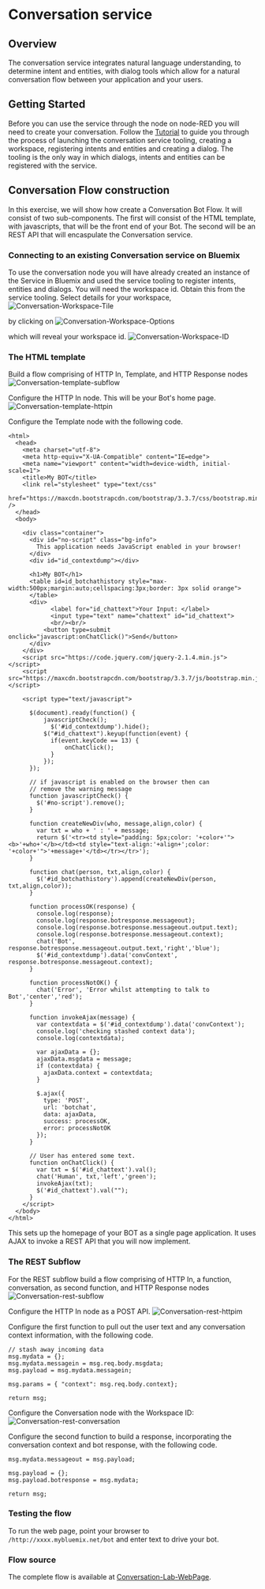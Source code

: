 # Conversation service

## Overview
The conversation service integrates natural language understanding, to determine intent and entities, with
dialog tools which allow for a natural conversation flow between your application and your users.

## Getting Started
Before you can use the service through the node on node-RED you will need to create your conversation. Follow the
[Tutorial](http://www.ibm.com/watson/developercloud/doc/conversation/tutorial_basic.shtml) to guide you through the process of
launching the conversation service tooling, creating a workspace, registering intents and entities and creating a dialog.
The tooling is the only way in which dialogs, intents and entities can be registered with the service.

## Conversation Flow construction
In this exercise, we will show how create a Conversation Bot Flow. It will consist of two sub-components. The first will
consist of the HTML template, with javascripts, that will be the front end of your Bot. The second will be an REST API that will
encaspulate the Conversation service.

### Connecting to an existing Conversation service on Bluemix
To use the conversation node you will have already created an instance of the Service in Bluemix and used the service tooling to
register intents, entities and dialogs.
You will need the workspace id. Obtain this from the service tooling. Select details for your workspace,
![Conversation-Workspace-Tile](images/conversation_lab_workspace_tile.png)

by clicking on
![Conversation-Workspace-Options](images/conversation_lab_workspace_options.png)

which will reveal your workspace id.
![Conversation-Workspace-ID](images/conversation_lab_workspace_id.png)

### The HTML template
Build a flow comprising of HTTP In, Template, and HTTP Response nodes
![Conversation-template-subflow](images/conversation_lab_template_subflow.png)

Configure the HTTP In node. This will be your Bot's home page.
![Conversation-template-httpin](images/conversation_lab_template_httpin.png)

Configure the Template node with the following code.
```
<html>
  <head>
    <meta charset="utf-8">
    <meta http-equiv="X-UA-Compatible" content="IE=edge">
    <meta name="viewport" content="width=device-width, initial-scale=1">
    <title>My BOT</title>
	<link rel="stylesheet" type="text/css"
        href="https://maxcdn.bootstrapcdn.com/bootstrap/3.3.7/css/bootstrap.min.css" />
  </head>
  <body>

    <div class="container">
      <div id="no-script" class="bg-info">
        This application needs JavaScript enabled in your browser!
      </div>
      <div id="id_contextdump"></div>

      <h1>My BOT</h1>
      <table id=id_botchathistory style="max-width:500px;margin:auto;cellspacing:3px;border: 3px solid orange">
      </table>
      <div>
            <label for="id_chattext">Your Input: </label>
            <input type="text" name="chattext" id="id_chattext">
            <br/><br/>
	      <button type=submit onclick="javascript:onChatClick()">Send</button>
	  </div>
    </div>
    <script src="https://code.jquery.com/jquery-2.1.4.min.js"></script>
    <script src="https://maxcdn.bootstrapcdn.com/bootstrap/3.3.7/js/bootstrap.min.js"></script>

    <script type="text/javascript">

      $(document).ready(function() {
          javascriptCheck();
          	$('#id_contextdump').hide();
          $("#id_chattext").keyup(function(event) {
            if(event.keyCode == 13) {
                onChatClick();
            }
          });
      });

      // if javascript is enabled on the browser then can
      // remove the warning message
      function javascriptCheck() {
        $('#no-script').remove();
      }

      function createNewDiv(who, message,align,color) {
        var txt = who + ' : ' + message;
        return $('<tr><td style="padding: 5px;color: '+color+'"><b>'+who+'</b></td><td style="text-align:'+align+';color: '+color+'">'+message+'</td></tr></tr>');
      }

      function chat(person, txt,align,color) {
        $('#id_botchathistory').append(createNewDiv(person, txt,align,color));
      }    

      function processOK(response) {
        console.log(response);
        console.log(response.botresponse.messageout);
        console.log(response.botresponse.messageout.output.text);
        console.log(response.botresponse.messageout.context);
        chat('Bot', response.botresponse.messageout.output.text,'right','blue');
        $('#id_contextdump').data('convContext', response.botresponse.messageout.context);
      }

      function processNotOK() {
        chat('Error', 'Error whilst attempting to talk to Bot','center','red');
      }

      function invokeAjax(message) {
        var contextdata = $('#id_contextdump').data('convContext');
        console.log('checking stashed context data');
        console.log(contextdata);

        var ajaxData = {};
        ajaxData.msgdata = message;
        if (contextdata) {
          ajaxData.context = contextdata;    
        }

        $.ajax({
          type: 'POST',
          url: 'botchat',
          data: ajaxData,
          success: processOK,
          error: processNotOK
        });
      }

      // User has entered some text.
      function onChatClick() {
        var txt = $('#id_chattext').val();
        chat('Human', txt,'left','green');
        invokeAjax(txt);
        $('#id_chattext').val("");
      }
    </script>
  </body>
</html>

```
This sets up the homepage of your BOT as a single page application. It uses AJAX to invoke a REST API that you will now implement.

### The REST Subflow
For the REST subflow build a flow comprising of HTTP In, a function, conversation, as second function, and HTTP Response nodes
![Conversation-rest-subflow](images/conversation_lab_rest_subflow.png)

Configure the HTTP In node as a POST API.
![Conversation-rest-httpim](images/conversation_lab_rest_httpin.png)

Configure the first function to pull out the user text and any conversation context information, with the following code.
```
// stash away incoming data
msg.mydata = {};
msg.mydata.messagein = msg.req.body.msgdata;
msg.payload = msg.mydata.messagein;

msg.params = { "context": msg.req.body.context};

return msg;
```

Configure the Conversation node with the Workspace ID:
![Conversation-rest-conversation](images/conversation_lab_rest_conversation.png)

Configure the second function to build a response, incorporating the conversation context and bot response, with the following code.
```
msg.mydata.messageout = msg.payload;

msg.payload = {};
msg.payload.botresponse = msg.mydata;

return msg;
```

### Testing the flow
To run the web page, point your browser to  `/http://xxxx.mybluemix.net/bot` and enter text to drive your bot.

### Flow source
The complete flow is available at [Conversation-Lab-WebPage](conversation_lab.json).
